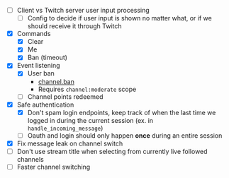 - [ ] Client vs Twitch server user input processing
    - [ ] Config to decide if user input is shown no matter what, or if we should receive it through Twitch
- [x] Commands
    - [x] Clear
    - [x] Me
    - [x] Ban (timeout)
- [x] Event listening
    - [x] User ban
        - [channel.ban](https://dev.twitch.tv/docs/eventsub/eventsub-subscription-types/#channelban)
        - Requires `channel:moderate` scope
    - [ ] Channel points redeemed
- [x] Safe authentication
    - [x] Don't spam login endpoints, keep track of when the last time we logged in during the current session (ex. in `handle_incoming_message`)
    - [ ] Oauth and login should only happen __once__ during an entire session
- [x] Fix message leak on channel switch
- [ ] Don't use stream title when selecting from currently live followed channels
- [ ] Faster channel switching
